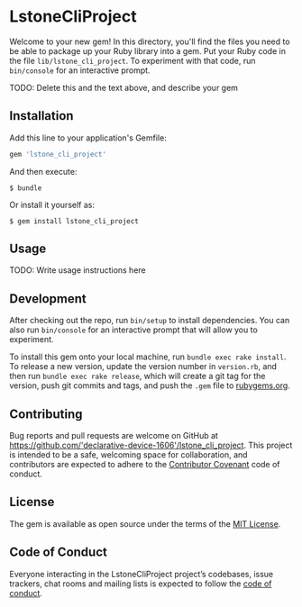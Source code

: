 # LstoneCliProject

Welcome to your new gem! In this directory, you'll find the files you need to be able to package up your Ruby library into a gem. Put your Ruby code in the file `lib/lstone_cli_project`. To experiment with that code, run `bin/console` for an interactive prompt.

TODO: Delete this and the text above, and describe your gem

## Installation

Add this line to your application's Gemfile:

```ruby
gem 'lstone_cli_project'
```

And then execute:

    $ bundle

Or install it yourself as:

    $ gem install lstone_cli_project

## Usage

TODO: Write usage instructions here

## Development

After checking out the repo, run `bin/setup` to install dependencies. You can also run `bin/console` for an interactive prompt that will allow you to experiment.

To install this gem onto your local machine, run `bundle exec rake install`. To release a new version, update the version number in `version.rb`, and then run `bundle exec rake release`, which will create a git tag for the version, push git commits and tags, and push the `.gem` file to [rubygems.org](https://rubygems.org).

## Contributing

Bug reports and pull requests are welcome on GitHub at https://github.com/'declarative-device-1606'/lstone_cli_project. This project is intended to be a safe, welcoming space for collaboration, and contributors are expected to adhere to the [Contributor Covenant](http://contributor-covenant.org) code of conduct.

## License

The gem is available as open source under the terms of the [MIT License](https://opensource.org/licenses/MIT).

## Code of Conduct

Everyone interacting in the LstoneCliProject project’s codebases, issue trackers, chat rooms and mailing lists is expected to follow the [code of conduct](https://github.com/'declarative-device-1606'/lstone_cli_project/blob/master/CODE_OF_CONDUCT.md).
